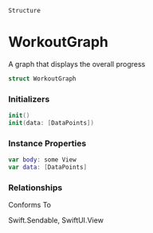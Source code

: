 `Structure`
# WorkoutGraph
A graph that displays the overall progress
```swift
struct WorkoutGraph
```

### Initializers
```swift
init()
init(data: [DataPoints])
```
### Instance Properties
```swift
var body: some View
var data: [DataPoints]
```

### Relationships
Conforms To

Swift.Sendable,
SwiftUI.View
